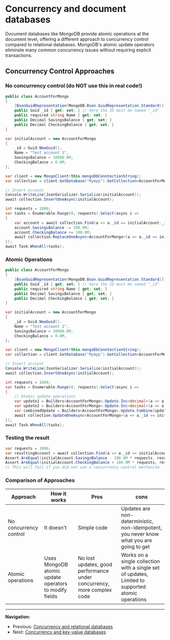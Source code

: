 # Concurrency and document databases

Document databases like MongoDB provide atomic operations at the document level, offering a different approach to concurrency control compared to relational databases. MongoDB's atomic update operators eliminate many common concurrency issues without requiring explicit transactions.

## Concurrency Control Approaches

### No concurrency control (do NOT use this in real code!)

```csharp
public class AccountForMongo
{
    [BsonGuidRepresentation(MongoDB.Bson.GuidRepresentation.Standard)]
    public Guid _id { get; set; } // here the ID must be named "_id"
    public required string Name { get; set; }
    public Decimal SavingsBalance { get; set; }
    public Decimal CheckingBalance { get; set; }
}

var initialAccount = new AccountForMongo
{
    _id = Guid.NewGuid(), 
    Name = "Test account 1",
    SavingsBalance = 10000.0M,
    CheckingBalance = 0.0M,
};

var client = new MongoClient(this.mongoDbConntectionString);
var collection = client.GetDatabase("MyApp").GetCollection<AccountForMongo>("Accounts");

// Insert account
Console.WriteLine(JsonSerializer.Serialize(initialAccount));
await collection.InsertOneAsync(initialAccount);

int requests = 1000;
var tasks = Enumerable.Range(0, requests).Select(async i =>
{
    var account = await collection.Find(a => a._id == initialAccount._id).FirstOrDefaultAsync();
    account.SavingsBalance -= 100.0M;
    account.CheckingBalance += 100.0M;
    await collection.ReplaceOneAsync<AccountForMongo>(a => a._id == initialAccount._id, account);
});
await Task.WhenAll(tasks);
```

### Atomic Operations

```csharp
public class AccountForMongo
{
    [BsonGuidRepresentation(MongoDB.Bson.GuidRepresentation.Standard)]
    public Guid _id { get; set; } // here the ID must be named "_id"
    public required string Name { get; set; }
    public Decimal SavingsBalance { get; set; }
    public Decimal CheckingBalance { get; set; }
}

var initialAccount = new AccountForMongo
{
    _id = Guid.NewGuid(), 
    Name = "Test account 1",
    SavingsBalance = 10000.0M,
    CheckingBalance = 0.0M,
};

var client = new MongoClient(this.mongoDbConntectionString);
var collection = client.GetDatabase("MyApp").GetCollection<AccountForMongo>("Accounts");

// Insert account
Console.WriteLine(JsonSerializer.Serialize(initialAccount));
await collection.InsertOneAsync(initialAccount);

int requests = 1000;
var tasks = Enumerable.Range(0, requests).Select(async i =>
{
    // Atomic update operations
    var update1 = Builders<AccountForMongo>.Update.Inc<decimal>(a => a.SavingsBalance, -100.0M);
    var update2 = Builders<AccountForMongo>.Update.Inc<decimal>(a => a.CheckingBalance, 100.0M);
    var combinedUpdate = Builders<AccountForMongo>.Update.Combine(update1, update2);
    await collection.UpdateOneAsync<AccountForMongo>(a => a._id == initialAccount._id, combinedUpdate);
});
await Task.WhenAll(tasks);
```

### Testing the result

```csharp
var requests = 1000;
var resultingAccount = await collection.Find(a => a._id == initialAccount._id).FirstOrDefaultAsync();
Assert.AreEqual(initialAccount.SavingsBalance - 100.0M * requests, resultingAccount.SavingsBalance);
Assert.AreEqual(initialAccount.CheckingBalance + 100.0M * requests, resultingAccount.CheckingBalance);
// This will fail if you did not use a concurrency control mechanism
```

### Comparison of Approaches

Approach | How it works | Pros | cons
--- | --- | --- | ---
No concurrency control | It doesn't | Simple code | Updates are non-deterministic, non-idempotent, you never know what you are going to get
Atomic operations | Uses MongoDB atomic update operators to modify fields | No lost updates, good performance under concurrency, more complex code | Works on a single collection with a single set of updates, Limited to supported atomic operations

---

**Navigation:**

- Previous: [Concurrency and relational databases](./concurrency-relational-dbs.md)
- Next: [Concurrency and key-value databases](./concurrency-key-value-dbs.md)
